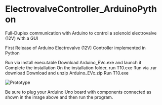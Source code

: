 # ElectrovalveController_ArduinoPython
Full-Duplex communication with Arduino to control a solenoid electrovalve (12V) with a GUI

First Release of Arduino Electrovalve (12V) Controller implemented in Python

Run via install executable
Download Arduino_EVc.exe and launch it
Complete the installation
On the installation folder, run T10.exe
Run via .rar download
Download and unzip Arduino_EVc.zip
Run T10.exe

![Prototype](https://user-images.githubusercontent.com/71477166/162128948-e1a37a87-0485-4e93-934a-9ec17c1b1fed.png)

Be sure to plug your Arduino Uno board with components connected as shown in the image above and then run the program.
